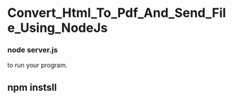 # Convert_Html_To_Pdf_And_Send_File_Using_NodeJs
 <h3>node server.js</h3> to run your program.
<h2>npm instsll</h2>
